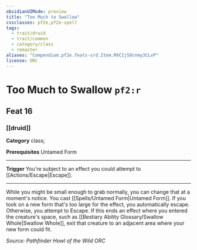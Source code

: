 ```yaml
---
obsidianUIMode: preview
title: "Too Much to Swallow"
cssclasses: pf2e,pf2e-spell
tags:
  - trait/druid
  - trait/common
  - category/class
  - remaster
aliases: "Compendium.pf2e.feats-srd.Item.MXCIjS0cnmy3CLvP"
license: ORC
---
```

# Too Much to Swallow `pf2:r`
## Feat 16
### [[druid]]

**Category** class; 



**Prerequisites** Untamed Form
* * *
**Trigger** You're subject to an effect you could attempt to [[Actions/Escape|Escape]].

* * *

While you might be small enough to grab normally, you can change that at a moment's notice. You cast [[Spells/Untamed Form|Untamed Form]]. If you took on a new form that's too large for the effect, you automatically escape. Otherwise, you attempt to Escape. If this ends an effect where you entered the creature's space, such as [[Bestiary Ability Glossary/Swallow Whole|Swallow Whole]], exit that creature to an adjacent area where your new form could fit.

*Source: Pathfinder Howl of the Wild*
*ORC*